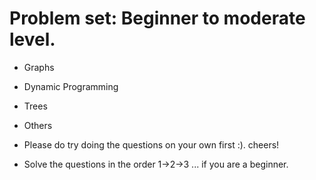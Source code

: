 # Problem set: Beginner to moderate level.

- Graphs 
- Dynamic Programming
- Trees
- Others

- Please do try doing the questions on your own first :). cheers!
- Solve the questions in the order 1->2->3 ... if you are a beginner.
